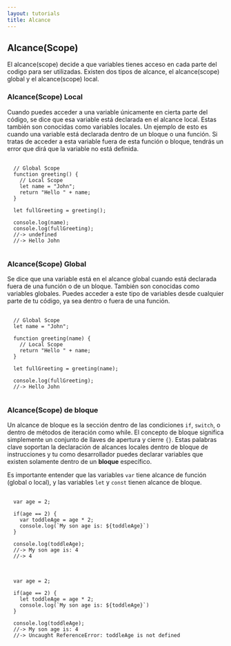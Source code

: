 ```yaml
---
layout: tutorials
title: Alcance
---
```

<h2 class="tutorials-content__sub-title">Alcance(Scope)</h2>

<p class="tutorials-content__text">El alcance(scope) decide a que variables tienes acceso en cada parte del codigo para ser utilizadas. Existen dos tipos de alcance, el alcance(scope) global y el alcance(scope) local.</p>

<h3 class="tutorials-content__sub-title">Alcance(Scope) Local</h3>

<p class="tutorials-content__text">Cuando puedes acceder a una variable únicamente en cierta parte del código, se dice que esa variable está declarada en el alcance local. Estas también son conocidas como variables locales. Un ejemplo de esto es cuando una variable está declarada dentro de un bloque o una función. Si tratas de acceder a esta variable fuera de esta función o bloque, tendrás un error que dirá que la variable no está definida.</p>

<pre>
  <code class="language-javascript">
  // Global Scope
  function greeting() {
    // Local Scope
    let name = "John";
    return "Hello " + name;
  }

  let fullGreeting = greeting();

  console.log(name);
  console.log(fullGreeting);
  //-> undefined
  //-> Hello John
  </code>
</pre>

<h3 class="tutorials-content__sub-title">Alcance(Scope) Global</h3>

<p class="tutorials-content__text">Se dice que una variable está en el alcance global cuando está declarada fuera de una función o de un bloque. También son conocidas como variables globales. Puedes acceder a este tipo de variables desde cualquier parte de tu código, ya sea dentro o fuera de una función.</p>

<pre>
  <code class="language-javascript">
  // Global Scope
  let name = "John";

  function greeting(name) {
    // Local Scope
    return "Hello " + name;
  }

  let fullGreeting = greeting(name);

  console.log(fullGreeting);
  //-> Hello John
  </code>
</pre>

<h3 class="tutorials-content__sub-title">Alcance(Scope) de bloque</h3>

<p class="tutorials-content__text">Un alcance de bloque es la sección dentro de las condiciones <code class="tutorials__code">if</code>, <code class="tutorials__code">switch</code>, o dentro de métodos de iteración como while. El concepto de bloque significa simplemente un conjunto de llaves de apertura y cierre <code class="tutorials__code">{}</code>. Estas palabras clave soportan la declaración de alcances locales dentro de bloque de instrucciones y tu como desarrollador puedes declarar variables que existen solamente dentro de un <b>bloque</b> específico.</p>

<p class="tutorials-content__text">Es importante entender que las variables <code class="tutorials__code">var</code> tiene alcance de función (global o local), y las variables <code class="tutorials__code">let</code> y <code class="tutorials__code">const</code> tienen alcance de bloque.</p>

<pre>
  <code class="language-javascript">
  var age = 2;

  if(age == 2) {
    var toddleAge = age * 2;
    console.log(`My son age is: ${toddleAge}`)
  }

  console.log(toddleAge); 
  //-> My son age is: 4
  //-> 4
  </code>
</pre>

<pre>
  <code class="language-javascript">
  var age = 2;

  if(age == 2) {
    let toddleAge = age * 2;
    console.log(`My son age is: ${toddleAge}`)
  }

  console.log(toddleAge); 
  //-> My son age is: 4
  //-> Uncaught ReferenceError: toddleAge is not defined
  </code>
</pre>
